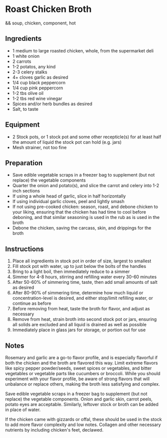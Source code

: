 # Roast Chicken Broth

&& soup, chicken, component, hot

## Ingredients

- 1 medium to large roasted chicken, whole, from the supermarket deli
- 1 white onion
- 2 carrots
- 1-2 potatos, any kind
- 2-3 celery stalks
- 4+ cloves garlic as desired
- 1/4 cup black peppercorn
- 1/4 cup pink peppercorn
- 1-2 tbs olive oil
- 1-2 tbs red wine vinegar
- Spices and/or herb bundles as desired
- Salt, to taste

## Equipment

- 2 Stock pots, or 1 stock pot and some other recepticle(s) for at least half the amount of liquid the stock pot can hold (e.g. jars)
- Mesh strainer, not too fine

## Preparation

- Save edible vegetable scraps in a freezer bag to supplement (but not replace) the vegetable components 
- Quarter the onion and potato(s), and slice the carrot and celery into 1-2 inch sections
- If using a whole head of garlic, slice in half horizontally
- If using individual garlic cloves, peel and lightly smash
- If not using pre-cooked chicken: season, roast, and debone chicken to your liking, ensuring that the chicken has had time to cool before deboning, and that similar seasoning is used in the rub as is used in the broth
- Debone the chicken, saving the carcass, skin, and drippings for the broth

## Instructions

1. Place all ingredients in stock pot in order of size, largest to smallest
1. Fill stock pot with water, up to just below the bolts of the handles
1. Bring to a light boil, then immediately reduce to a simmer
1. Simmer for 4-8 hours, stirring and refilling water every 30-60 minutes
1. After 50-60% of simmering time, taste, then add small amounts of salt as desired
1. After 80-90% of simmering time, determine how much liquid or concentration-level is desired, and either stop/limit refilling water, or continue as before
1. Before removing from heat, taste the broth for flavor, and adjust as necessary
1. Remove from heat, strain broth into second stock pot or jars, ensuring all solids are excluded and all liquid is drained as well as possible
1. Immediately place in glass jars for storage, or portion out for use

## Notes

Rosemary and garlic are a go-to flavor profile, and is especially flavorful if both the chicken and the broth are flavored this way. Limit extreme flavors like spicy pepper powder/seeds, sweet spices or vegetables, and bitter vegetables or vegetable parts like cucumbers or broccoli. While you should experiment with your flavor profile, be aware of strong flavors that will unbalance or replace others, making the broth less satisfying and complex.

Save edible vegetable scraps in a freezer bag to supplement (but not replace) the vegetable components. Onion and garlic skin, carrot peels, potato eyes are acceptable. Similarly, leftover stock or broth can be added in place of water.

If the chicken came with gizzards or offal, these should be used in the stock to add more flavor complexity and low notes. Collagen and other necessary nutrients by including chicken's feet, declawed.